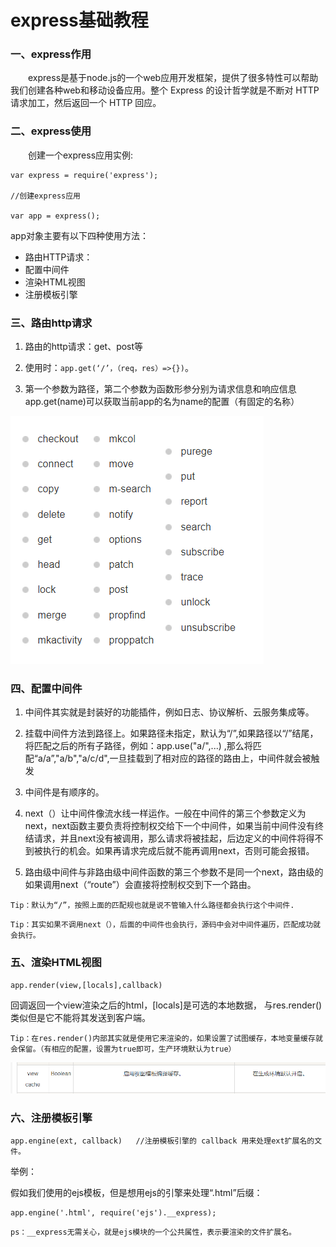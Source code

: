 # express基础教程

### 一、express作用
&emsp;&emsp;express是基于node.js的一个web应用开发框架，提供了很多特性可以帮助我们创建各种web和移动设备应用。整个 Express 的设计哲学就是不断对 HTTP 请求加工，然后返回一个 HTTP 回应。


### 二、express使用

&emsp;&emsp;创建一个express应用实例:
```
var express = require('express');

//创建express应用

var app = express();
```
app对象主要有以下四种使用方法：
-   路由HTTP请求：
-   配置中间件
-   渲染HTML视图
-   注册模板引擎


### 三、路由http请求
1. 路由的http请求：get、post等
2. 使用时：`app.get(‘/’，（req，res）=>{})`。

3. 第一个参数为路径，第二个参数为函数形参分别为请求信息和响应信息app.get(name)可以获取当前app的名为name的配置（有固定的名称）

![image](https://raw.githubusercontent.com/Tsite2007/nodejs-express-ejs-mysql/master/public/readmeImages/expMethod.png)

### 四、配置中间件
1. 中间件其实就是封装好的功能插件，例如日志、协议解析、云服务集成等。

2. 挂载中间件方法到路径上。如果路径未指定，默认为“/”,如果路径以“/”结尾，将匹配之后的所有子路径，例如：app.use("a/",...) ,那么将匹配“a/a”,"a/b","a/c/d",一旦挂载到了相对应的路径的路由上，中间件就会被触发
3. 中间件是有顺序的。

4. next（）让中间件像流水线一样运作。一般在中间件的第三个参数定义为next，next函数主要负责将控制权交给下一个中间件，如果当前中间件没有终结请求，并且next没有被调用，那么请求将被挂起，后边定义的中间件将得不到被执行的机会。如果再请求完成后就不能再调用next，否则可能会报错。

5. 路由级中间件与非路由级中间件函数的第三个参数不是同一个next，路由级的如果调用next（“route”）会直接将控制权交到下一个路由。


`Tip：默认为“/”，按照上面的匹配规也就是说不管输入什么路径都会执行这个中间件.`


`Tip：其实如果不调用next（），后面的中间件也会执行，源码中会对中间件遍历，匹配成功就会执行。`




### 五、渲染HTML视图

    app.render(view,[locals],callback)

回调返回一个view渲染之后的html，[locals]是可选的本地数据，
与res.render()类似但是它不能将其发送到客户端。

`Tip：在res.render()内部其实就是使用它来渲染的，如果设置了试图缓存，本地变量缓存就会保留。（有相应的配置，设置为true即可，生产环境默认为true）`    

![image](https://raw.githubusercontent.com/Tsite2007/nodejs-express-ejs-mysql/master/public/readmeImages/apprender.png)

### 六、注册模板引擎
    app.engine(ext, callback)   //注册模板引擎的 callback 用来处理ext扩展名的文件。
举例：

假如我们使用的ejs模板，但是想用ejs的引擎来处理“.html”后缀：

    app.engine('.html', require('ejs').__express);

`ps：__express无需关心，就是ejs模块的一个公共属性，表示要渲染的文件扩展名。`


